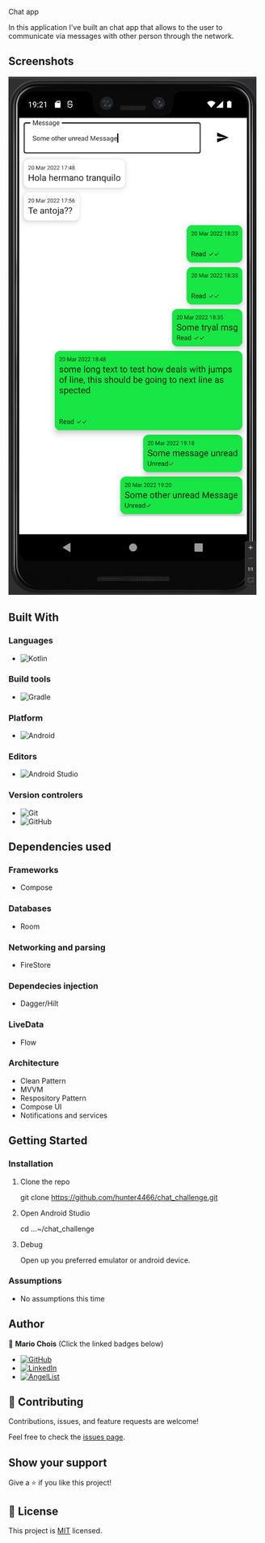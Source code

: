 Chat app

In this application I've built an chat app that allows to the user to communicate via messages with other person through the network.

## Screenshots

![image](./screenshots/capture1.png)

## Built With

### Languages
- ![Kotlin](https://img.shields.io/badge/kotlin-%230095D5.svg?style=for-the-badge&logo=kotlin&logoColor=white)

### Build tools
- ![Gradle](https://img.shields.io/badge/Gradle-02303A.svg?style=for-the-badge&logo=Gradle&logoColor=white)

### Platform
- ![Android](https://img.shields.io/badge/Android-3DDC84?style=for-the-badge&logo=android&logoColor=white)

### Editors
- ![Android Studio](https://img.shields.io/badge/Android%20Studio-3DDC84.svg?style=for-the-badge&logo=android-studio&logoColor=white)

### Version controlers
- ![Git](https://img.shields.io/badge/git-%23F05033.svg?style=for-the-badge&logo=git&logoColor=white)
- ![GitHub](https://img.shields.io/badge/github-%23121011.svg?style=for-the-badge&logo=github&logoColor=white)

## Dependencies used
### Frameworks
- Compose

### Databases
- Room

### Networking and parsing
- FireStore


### Dependecies injection
- Dagger/Hilt

### LiveData
- Flow

### Architecture
- Clean Pattern
- MVVM
- Respository Pattern
- Compose UI
- Notifications and services

## Getting Started

### Installation

1. Clone the repo

   git clone https://github.com/hunter4466/chat_challenge.git

2. Open Android Studio

   cd ...~/chat_challenge

3. Debug

   Open up you preferred emulator or android device.

### Assumptions

- No assumptions this time

## Author

👤 **Mario Chois**
(Click the linked badges below)
- [![GitHub](https://img.shields.io/badge/github-%23121011.svg?style=for-the-badge&logo=github&logoColor=white)](https://github.com/hunter4466/)
- [![LinkedIn](https://img.shields.io/badge/linkedin-%230077B5.svg?style=for-the-badge&logo=linkedin&logoColor=white)](https://www.linkedin.com/in/mario-chois-5a13b6b6/)
- [![AngelList](https://img.shields.io/badge/AngelList-%23D4D4D4.svg?style=for-the-badge&logo=AngelList&logoColor=black)](https://angel.co/u/mario-chois)


## 🤝 Contributing

Contributions, issues, and feature requests are welcome!

Feel free to check the [issues page](https://github.com/hunter4466/chat_challenge/issues).

## Show your support

Give a ⭐️ if you like this project!

## 📝 License

This project is [MIT](./LICENSE) licensed.